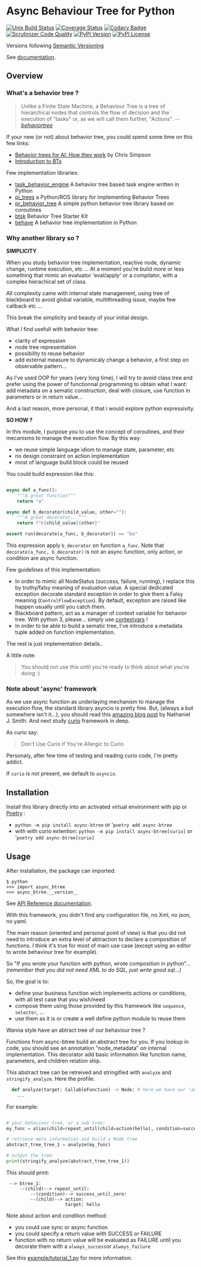 # Async Behaviour Tree for Python


[![Unix Build Status](https://img.shields.io/travis/geronimo-iia/async-btree/master.svg?label=unix)](https://travis-ci.com/geronimo-iia/async-btree)
[![Coverage Status](https://img.shields.io/coveralls/geronimo-iia/async-btree/master.svg)](https://coveralls.io/r/geronimo-iia/async-btree)
[![Codacy Badge](https://api.codacy.com/project/badge/Grade/fe669a02b4aa46b5b1faf619ba2bf382)](https://www.codacy.com/app/geronimo-iia/async-btree?utm_source=github.com&amp;utm_medium=referral&amp;utm_content=geronimo-iia/async-btree&amp;utm_campaign=Badge_Grade)
[![Scrutinizer Code Quality](https://img.shields.io/scrutinizer/g/geronimo-iia/async-btree.svg)](https://scrutinizer-ci.com/g/geronimo-iia/async-btree/?branch=master)
[![PyPI Version](https://img.shields.io/pypi/v/async-btree.svg)](https://pypi.org/project/async-btree)
[![PyPI License](https://img.shields.io/pypi/l/async-btree.svg)](https://pypi.org/project/async-btree)

Versions following [Semantic Versioning](https://semver.org/)

See [documentation](https://geronimo-iia.github.io/async-btree).


## Overview


### What's a behavior tree ?

> Unlike a Finite State Machine, a Behaviour Tree is a tree of hierarchical nodes that controls the flow of decision and the execution of "tasks" or, as we will call them further, "Actions".
> -- <cite>[behaviortree](https://www.behaviortree.dev/bt_basics/)</cite>

If your new (or not) about behavior tree, you could spend some time on this few links:

- [Behavior trees for AI: How they work](https://www.gamasutra.com/blogs/ChrisSimpson/20140717/221339/Behavior_trees_for_AI_How_they_work.php) by Chris Simpson
- [Introduction to BTs](https://www.behaviortree.dev/bt_basics/)

Few implementation libraries:

- [task_behavior_engine](https://github.com/ToyotaResearchInstitute/task_behavior_engine) A behavior tree based task engine written in Python
- [pi_trees](https://github.com/pirobot/pi_trees/) a Python/ROS library for implementing Behavior Trees
- [pr_behavior_tree](https://github.com/personalrobotics/pr_behavior_tree) A simple python behavior tree library based on coroutines
- [btsk](https://github.com/aigamedev/btsk) Behavior Tree Starter Kit
- [behave](https://github.com/fuchen/behave) A behavior tree implementation in Python


### Why another library so ?

__SIMPLICITY__

When you study behavior tree implementation, reactive node, dynamic change, runtime execution, etc ...
At a moment you're build more or less something that mimic an evaluator 'eval/apply' or a compilator, with a complex hierachical set of class.

All complexity came with internal state management, using tree of blackboard to avoid global variable, multithreading issue, maybe few callback etc ...

This break the simplicity and beauty of your initial design.

What I find usefull with behavior tree:

- clarity of expression
- node tree representation
- possibility to reuse behavior
- add external measure to dynamicaly change a behavior, a first step on observable pattern...

As I've used OOP for years (very long time), I will try to avoid class tree and prefer using the power of functionnal programming to obtain what I want: add metadata on a sematic construction, deal with closure, use function in parameters or in return value...

And a last reason, more personal, it that i would explore python expressivity.

__SO HOW ?__

In this module, I purpose you to use the concept of coroutines, and their mecanisms to manage the execution flow.
By this way:

- we reuse simple language idiom to manage state, parameter, etc
- no design constraint on action implementation
- most of language build block could be reused

You could build expression like this:

```python

async def a_func():
    """A great function"""
    return "a"

async def b_decorator(child_value, other=""):
    """A great decorator..."""
    return f"b{child_value}{other}"

assert run(decorate(a_func, b_decorator)) == "ba"

```
This expression apply ```b_decorator``` on function ```a_func```. 
Note that ```decorate(a_func, b_decorator)``` is not an async function, only action, or condition are async function.


Few guidelines of this implementation:

- In order to mimic all NodeStatus (success, failure, running), I replace this by truthy/falsy meaning of evaluation value.
  A special dedicated exception decorate standard exception in order to give them a Falsy meaning (`ControlFlowException`).
  By default, exception are raised like happen usually until you catch them.
- Blackboard pattern, act as a manager of context variable for behavior tree.
  With python 3, please... simply use [contextvars](https://docs.python.org/3/library/contextvars.html) !
- In order to be able to build a sematic tree, I've introduce a metadata tuple added on function implementation.

The rest is just implementation details..



A little note:

> You should not use this until you're ready to think about what you're doing :)


### Note about 'async' framework

As we use async function as underlaying mechanism to manage the execution flow, the standard library asyncio is pretty fine.
But, (always a but somewhere isn't it...), you should read this [amazing blog post](https://vorpus.org/blog/some-thoughts-on-asynchronous-api-design-in-a-post-asyncawait-world/) by Nathaniel J. Smith.
And next study [curio](https://github.com/dabeaz/curio) framework in deep.

As curio say:
> Don't Use Curio if You're Allergic to Curio

Personaly, after few time of testing and reading curio code, I'm pretty addict.

If `curio` is not present, we default to `asyncio`.

## Installation

Install this library directly into an activated virtual environment with pip or [Poetry](https://poetry.eustace.io/) :

 - `python -m pip install async-btree` or '`poetry add async-btree`
 - with with curio extention: `python -m pip install async-btree[curio]` or '`poetry add async-btree[curio]`


## Usage

After installation, the package can imported:

```text
$ python
>>> import async_btree
>>> async_btree.__version__
```

See [API Reference documentation](https://geronimo-iia.github.io/async-btree).


With this framework, you didn't find any configuration file, no Xml, no json, no yaml.

The main reason (oriented and personal point of view) is that you did not need to introduce an extra level of abtraction 
to declare a composition of functions. I think it's true for most of main use case (except using an editor to wrote behaviour tree for example).

So "If you wrote your function with python, wrote composition in python"... 
_(remember that you did not need XML to do SQL, just write good sql...)_


So, the goal is to:
 - define your business function wich implements actions or conditions, with all test case that you wish/need
 - compose them using those provided by this framework like ```sequence```, ```selector```, ...
 - use them as it is or create a well define python module to reuse them


Wanna style have an abtract tree of our behaviour tree ?

Functions from async-btree build an abstract tree for you. 
If you lookup in code, you should see an annotation "node_metadata" on internal implementation. 
This decorator add basic information like function name, parameters, and children relation ship.

This abstract tree can be retreived and stringified with ```analyze``` and ```stringify_analyze```.
Here the profile:

```python
  def analyze(target: CallableFunction) -> Node: # here we have our "abtract tree code"
    ...
```

For example:

```python

# your behaviour tree, or a sub tree:
my_func = alias(child=repeat_until(child=action(hello), condition=success_until_zero), name="btree_1")

# retrieve meta information and build a Node tree
abstract_tree_tree_1 = analyze(my_func) 

# output the tree:
print(stringify_analyze(abstract_tree_tree_1))
```

This should print:

```text
 --> btree_1:
     --(child)--> repeat_until:
         --(condition)--> success_until_zero:
         --(child)--> action:
                      target: hello
```


Note about action and condition method:

 - you could use sync or async function
 - you could specify a return value with SUCCESS or FAILURE
 - function with no return value will be evaluated as FAILURE until you decorate them with a `always_success`or `always_failure`

See this [example/tutorial_1.py](https://raw.githubusercontent.com/geronimo-iia/async-btree/master/examples/tutorial_1.py) for more information.